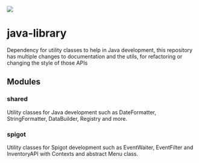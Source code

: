 [![](https://jitpack.io/v/celesteoficial/java-library.svg)](https://jitpack.io/#celesteoficial/java-library)

# java-library
Dependency for utility classes to help in Java development, this repository has multiple changes to documentation and the utils, for refactoring or changing the style of those APIs

## Modules

### shared
Utility classes for Java development such as DateFormatter, StringFormatter, DataBuilder, Registry and more.

### spigot
Utility classes for Spigot development such as EventWaiter, EventFilter and InventoryAPI with Contexts and abstract Menu class.
